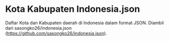 Kota Kabupaten Indonesia.json
=============================

Daftar Kota dan Kabupaten daerah di Indonesia dalam format JSON. Diambil dari sasongko26/indonesia.json (https://github.com/sasongko26/indonesia.json).
